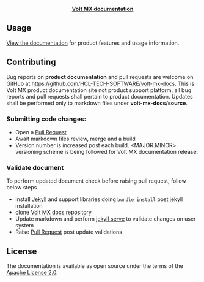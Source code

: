 <p align="center"><strong><a href="https://opensource.hcltechsw.com/volt-mx-docs/">Volt MX documentation</a></strong></p>
</p>

## Usage

[View the documentation](https://opensource.hcltechsw.com/volt-mx-docs/) for product features and usage information.

## Contributing

Bug reports on **product documentation** and pull requests are welcome on GitHub at https://github.com/HCL-TECH-SOFTWARE/volt-mx-docs. This is Volt MX product documentation site not product support platform, all bug reports and pull requests shall pertain to product documentation. Updates shall be performed only to markdown files under **volt-mx-docs/source**.

### Submitting code changes:

- Open a [Pull Request](https://github.com/HCL-TECH-SOFTWARE/volt-mx-docs/pulls)
- Await markdown files review, merge and a build
- Version number is increased post each build. \<MAJOR.MINOR\> versioning scheme is being followed for Volt MX documentation release.

### Validate document

To perform updated document check before raising pull request, follow below steps

- Install [Jekyll](https://jekyllrb.com/) and support libraries doing `bundle install` post jekyll installation
- clone [Volt MX docs repository](https://github.com/HCL-TECH-SOFTWARE/volt-mx-docs)
- Update markdown and perform [jekyll serve](https://jekyllrb.com/docs/) to validate changes on user system
- Raise [Pull Request](https://github.com/HCL-TECH-SOFTWARE/volt-mx-docs/pulls) post update validations

## License

The documentation is available as open source under the terms of the [Apache License 2.0](http://www.apache.org/licenses/).

